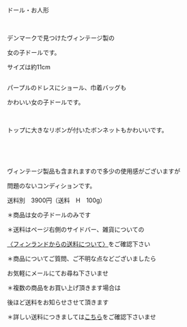 <link rel="stylesheet" type="text/css" href="/assets/css/styles.css">

ドール・お人形

 

デンマークで見つけたヴィンテージ製の

女の子ドールです。

サイズは約11cm

<img alt="" src="http://blog.cnobi.jp/v1/blog/user/71e35865e9e62f3f9d70420d6124d2ab/1434968479"/> 

パープルのドレスにショール、巾着バッグも

かわいい女の子ドールです。

<img alt="" src="http://blog.cnobi.jp/v1/blog/user/71e35865e9e62f3f9d70420d6124d2ab/1434968480"/> 

<img alt="" src="http://blog.cnobi.jp/v1/blog/user/71e35865e9e62f3f9d70420d6124d2ab/1434968481"/> 

トップに大きなリボンが付いたボンネットもかわいいです。

<img alt="" src="http://blog.cnobi.jp/v1/blog/user/71e35865e9e62f3f9d70420d6124d2ab/1434968482"/> 

<img alt="" src="http://blog.cnobi.jp/v1/blog/user/71e35865e9e62f3f9d70420d6124d2ab/1434968483"/> 

<img alt="" src="http://blog.cnobi.jp/v1/blog/user/71e35865e9e62f3f9d70420d6124d2ab/1434968484"/> 

   

ヴィンテージ製品も含まれますので多少の使用感がございますが

問題のないコンディションです。

送料別　3900円（送料　H　100g）

＊商品は女の子ドールのみです

＊送料はページ右側のサイドバー、雑貨についての

[〈フィンランドからの送料について〉](https://dkzakka.github.io/2005/03/31/雑貨について.html)をご確認下さい

＊商品についてご質問、ご不明な点などございましたら

お気軽にメールにてお尋ね下さいませ

＊複数の商品をお買い上げ頂きます場合は 

後ほど送料をお知らせさせて頂きます

＊詳しい送料につきましては[こちら](http://dkzakka.blog.shinobi.jp/Entry/3385/)をご確認下さいませ